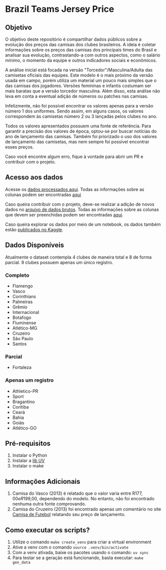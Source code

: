 # Brazil Teams Jersey Price

## Objetivo

O objetivo deste repositório é compartilhar dados públicos sobre a evolução dos preços das 
camisas dos clubes brasileiros. A ideia é coletar informações sobre os preços das camisas 
dos principais times do Brasil e analisar sua evolução, contrastando-a com outros aspectos, 
como o salário mínimo, o momento da equipe e outros indicadores sociais e econômicos.

A análise inicial está focada na versão "Torcedor"/Masculina/Adulta das camisetas
oficiais das equipes. 
Este modelo é o mais próximo da versão usada em campo, porém utiliza um material um pouco mais 
simples que o das camisas dos jogadores. Versões femininas e infantis costumam ser mais baratas 
que a versão torcedor masculina. Além disso, esta análise não leva em conta a eventual adição 
de números ou patches nas camisas.

Infelizmente, não foi possível encontrar os valores apenas para a versão número 1 dos uniformes. 
Sendo assim, em alguns casos, os valores correspondem às camisetas número 2 ou 3 lançadas pelos clubes no ano.

Todos os valores apresentados possuem uma fonte de referência. Para garantir a precisão dos 
valores de época, optou-se por buscar notícias do ano de lançamento das camisas. Também 
foi priorizado o uso dos valores de lançamento das camisetas, mas nem sempre foi possível 
encontrar esses preços.

Caso você encontre algum erro, fique à vontade para abrir um PR e contribuir com o projeto.

## Acesso aos dados

Acesse os [dados processados aqui](./data/processed/brazil-teams-jersey-price-processed.csv).
Todas as informações sobre as colunas podem ser encontradas [aqui](./data/processed/README.md)

Caso queira contribuir com o projeto, deve-se realizar a adição de 
novos dados no [arquivo de dados brutos](./data/raw/brazil-teams-jersey-price.csv).
Todas as informações sobre as colunas que devem ser preenchidas podem 
ser encontradas [aqui](./data/raw/README.md).

Caso queira explorar os dados por meio de um notebook, 
os dados também estão 
[publicados no Kaggle](https://www.kaggle.com/datasets/leonardofiedler/brazil-teams-jersey-price).

## Dados Disponíveis

Atualmente o dataset contempla 4 clubes de maneira total e 8 de forma parcial.
9 clubes possuem apenas um único registro.

### Completo

* Flamengo
* Vasco
* Corinthians
* Palmeiras
* Grêmio
* Internacional
* Botafogo
* Fluminense
* Atlético-MG
* Cruzeiro
* São Paulo
* Santos

### Parcial

* Fortaleza

### Apenas um registro

* Athletico-PR
* Sport
* Bragantino
* Coritiba
* Ceará
* Bahia
* Goiás
* Atlético-GO

## Pré-requisitos

1. Instalar o Python
2. Instalar a [lib UV](https://docs.astral.sh/uv/)
3. Instalar o make

## Informações Adicionais

1. Camisa do Vasco (2013) é relatado que o valor varia entre R$177,00 e R$199,00, 
dependendo do modelo. No entanto, não foi encontrado nenhuma outra fonte comprovando.
2. Camisa do Cruzeiro (2013) foi encontrado apenas um comentário no site [Camisa de Futebol](https://camisadefutebol.wordpress.com/2013/01/31/nova-camisa-do-cruzeiro-201314/) relatando seu preço de lançamento.

## Como executar os scripts?

1. Utilize o comando `make create_venv` para criar a virtual environment
2. Ative a venv com o comando `source .venv/bin/activate`
3. Com a venv ativada, baixe os pacotes usando o comando: `uv sync`
4. Para testar se a geração está funcionando, basta executar: `make gen_data`